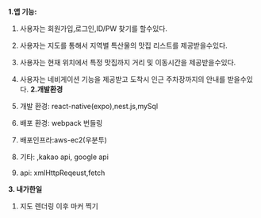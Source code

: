 **1.앱 기능:**

1. 사용자는 회원가입,로그인,ID/PW 찾기를 할수있다.
2. 사용자는 지도를 통해서 지역별 특산물의 맛집 리스트를 제공받을수있다.
3. 사용자는 현재 위치에서 특정 맛집까지 거리 및 이동시간을 제공받을수있다.
4. 사용자는 네비게이션 기능을 제공받고 도착시 인근 주차장까지의 안내를 받을수있다.
   **2.개발환경**

5. 개발 환경: react-native(expo),nest.js,mySql
6. 배포 환경: webpack 번들링
7. 배포인프라:aws-ec2(우분투)
8. 기타: ,kakao api, google api
9. api: xmlHttpReqeust,fetch

**3. 내가한일**

1. 지도 렌더링 이후 마커 찍기

